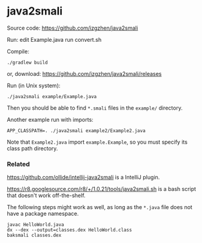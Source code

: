 java2smali
===

Source code:
https://github.com/izgzhen/java2smali

Run:
edit Example.java
run convert.sh

Compile:

    ./gradlew build

or, download: https://github.com/izgzhen/java2smali/releases

Run (in Unix system):

    ./java2smali example/Example.java

Then you should be able to find `*.smali` files in the `example/` directory.

Another example run with imports:

    APP_CLASSPATH=. ./java2smali example2/Example2.java

Note that `Example2.java` import `example.Example`, so you must specify its class path directory.

### Related

https://github.com/ollide/intellij-java2smali is a IntelliJ plugin.

https://r8.googlesource.com/r8/+/1.0.21/tools/java2smali.sh is a bash script
that doesn't work off-the-shelf.

The following steps might work as well, as long as the `*.java` file
does not have a package namespace.

```
javac HelloWorld.java
dx --dex --output=classes.dex HelloWorld.class
baksmali classes.dex
```
